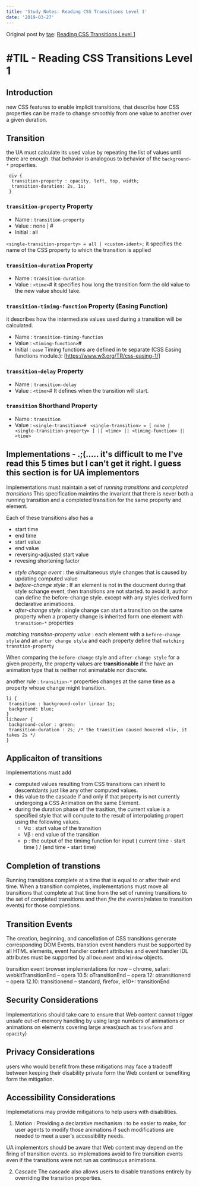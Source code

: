 ```yaml
---
title: 'Study Notes: Reading CSS Transitions Level 1'
date: '2019-03-27'
---
```


Original post by [tae](https://github.com/Ta2Rim): [Reading CSS Transitions Level 1](https://gist.github.com/Ta2Rim/d110f5e6429870cea83748f5124501ac)


# #TIL - Reading CSS Transitions Level 1
## Introduction
new CSS features to enable implicit transitions, that describe how CSS properties can be made to change smoothly from one value to another over a given duration.

## Transition
the UA must calculate its used value by repeating the list of values until there are enough. that behavior is analogous to behavior of the `background-*` properties.
```
 div {
  transition-property : opacity, left, top, width;
  transition-duration: 2s, 1s;
 }
```
### `transition-property` Property
- Name : `transition-property`
- Value : none | <single-transition-property>#
- Initial : all
 
`<single-transition-property> = all | <custom-ident>;`
it specifies the name of the CSS property to which the transition is applied

### `transition-duration` Property
- Name : `transition-duration`
- Value : `<time>`#
it specifies how long the transition form the old value to the new value should take.

### `transition-timimg-function` Property (Easing Function)
it describes how the intermediate values used during a transition will be calculated.
- Name : `transition-timimg-function`
- Value : `<timing-function>`#
- Initial : `ease`
Timing functions are defined in te separate (CSS Easing functions module.): [https://www.w3.org/TR/css-easing-1/]

### `transition-delay` Property
- Name : `transition-delay`
- Value : `<time>`#
It defines when the transition will start.

### `transition` Shorthand Property
- Name : `transition`
- Value : `<single-transition>#`
``` <single-transition> = [ none | <single-transition-property> ] || <time> || <timimg-function> || <time>```

## Implementations - .;(..... it's difficult to me I've read this 5 times but I can't get it right. I guess this section is for UA implementors
Implementations must maintain a set of *running transitions* and *completed transitions*
This specification maintins the invariant that there is never both a running transition and a completed transition for the same property and element.

Each of these transitions also has a 
- start time
- end time
- start value
- end value
- reversing-adjusted start value
- revesing shortening factor

+ *style change event* : the simultaneous style changes that is caused by updating computed value
+ *before-change style* : If an element is not in the doucment during that style schange event, then transitions are not started. to avoid it, author can define the before-change style. except with any styles derived form declarative animatioons.
+ *after-change style* : single change can start a transition on the same property when a property change is inherited form one element with `transition-*` properties

*matching transiton-property value* : each element with a `before-change style` and an `after change style` and each property define that `matching transtion-property`

When comparing the `before-change` style and `after-change style` for a given property, the property values are **transitionable** if the have an animation type that is neither not animatable nor discrete.

another rule : `transition-*` properties changes at the same time as a property whose change might transition.
```
li {
 transition : background-color linear 1s;
 background: blue;
}
li:hover {
 background-color : green;
 transition-duration : 2s; /* the transition caused hovered <li>, it takes 2s */
}
```

## Applicaiton of transitions

Implementations must add
 - computed values resulting from CSS transitions can inherit to descentdants just like any other computed values.
 - this value to the cascade if and only if that property is not currently undergoing a CSS Animation on the same Element.
 - during the duration phase of the trasition, the current value is a specified style that will compute to the result of interpolating propert using the following values.
   + Vα : start value of the transition
   + Vβ : end value of the transition
   + p : the output of the timimg function for input ( current time - start time ) / (end time - start time)
   
## Completion of transtions
Running transitions complete at a time that is equal to or after their end time. When a transition completes, implementations must move all transitions that complete at that time from the set of running transitions to the set of completed transitions and then *fire the events*(relates to transition events) for those completions.

## Transition Events
The creation, beginning, and cancellation of CSS transitions generate corresponding DOM Events.
transtion event handlers must be supported by all HTML elements, event handler content attributes and event handler IDL attributes must be supported by all `Document` and `Window` objects.

transition event browser implementations for now
– chrome, safari: webkitTransitionEnd
– opera 10.5: oTransitionEnd
– opera 12: otransitionend
– opera 12.10: transitionend
– standard, firefox, ie10+: transitionEnd

## Security Considerations
Implementations should take care to ensure that Web content cannot trigger unsafe out-of-memory handling by using large numbers of animations or animations on elements covering large areas(such as `transform` and `opacity`)

## Privacy Considerations
users who would benefit from these mitigations may face a tradeoff between keeping their disability private form the Web content or benefiting form the mitigation.

## Accessibility Considerations
Implemetations may provide mitigations to help users with disabilities.
1. Motion : Providing a declarative mechanism : to be easier to make, for user agents to modify those animations if such modifications are needed to meet a user's accessibility needs.

UA implementors should be aware that Web content may depend on the firing of transition events. so implemations avoid to fire transition events even if the transitions were not run as continuous animations.

2. Cascade
The cascade also allows users to disable transtions entirely by overriding the transition properties.
